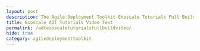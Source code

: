 ```yaml
---
layout: post
description: The Agile Deployment Toolkit Exoscale Tutorials Full Build Video 
title: Exoscale ADT Tutorials Video Text
permalink: /adtexoscaletutorialsfullbuildvideo/
hide: true
category: agiledeploymenttoolkit
---
```

